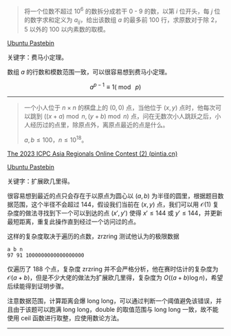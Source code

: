 > 将一个位数不超过 $10^6$ 的数拆分成若干 $0$ - $9$ 的数，以第 $i$ 位开头，每 $j$ 位的数字求和定义为 $a_{ij}$，给出该数组 $a$ 的最多前 $100$ 行，求原数对于除 $2$，$5$ 以外的 $100$ 以内素数的取模。

[Ubuntu Pastebin](https://pastebin.ubuntu.com/p/XmHY3nR3PJ/)

关键字：费马小定理。

数组 $a$ 的行数和模数范围一致，可以很容易想到费马小定理。

$$a^{p - 1}\equiv 1(\bmod\ p)$$

---

> 一个小人位于 $n\times n$ 的棋盘上的 $(0, 0)$ 点，当他位于 $(x, y)$ 点时，他每次可以跳到 $((x + a) \bmod n, (y + b) \bmod n)$ 点，问在无数次小人跳跃之后，小人经历过的点里，除原点外，离原点最近的点是什么。
> 
> $a,b\leq 100$，$n\leq 10^{18}$。

[The 2023 ICPC Asia Regionals Online Contest (2) (pintia.cn)](https://pintia.cn/market/item/1705511462254264320)

[Ubuntu Pastebin](https://pastebin.ubuntu.com/p/b5fzBBHSn5/)

关键字：扩展欧几里得。

很容易想到最近的点只会存在于以原点为圆心以 $(a, b)$ 为半径的圆里，根据题目数据范围，这个半径不会超过 $144$，假设我们当前在 $(x, y)$ 点，我们可以用 $\mathcal O(1)$ 复杂度的做法寻找到下一个可以到达的点 $(x', y')$ 使得 $x'\leq 144$ 或 $y'\leq 144$，并更新最短距离，重复此操作直到经过一个访问过的点。

这样的复杂度取决于遍历的点数，zrzring 测试他认为的极限数据

```
a b n
97 91 1000000000000000000
```

仅遍历了 188 个点，复杂度 zrzring 并不会严格分析，他在赛时估计的复杂度为 $\mathcal O(a + b)$，但是不少大佬的做法为扩展欧几里得，复杂度为 $O((a + b)\log n)$，希望后续能得到证明步骤。

注意数据范围，计算距离会爆 long long，可以通过判断一个阈值避免该错误，并且由于该题可以跑满 long long，double 的取值范围与 long long 一致，故不能使用 ceil 函数进行取整，应使用数论方法。

---

